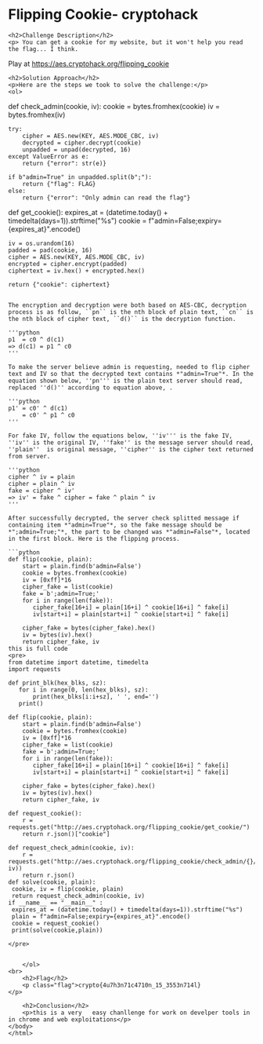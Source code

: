 
<!DOCTYPE html>
<html>

<body>
    <h1>Flipping Cookie- cryptohack</h1>

    <h2>Challenge Description</h2>
    <p> You can get a cookie for my website, but it won't help you read the flag... I think.

Play at <a href="https://aes.cryptohack.org/flipping_cookie">https://aes.cryptohack.org/flipping_cookie</a>
</p>
 
    <h2>Solution Approach</h2>
    <p>Here are the steps we took to solve the challenge:</p>
    <ol>

def check_admin(cookie, iv):
    cookie = bytes.fromhex(cookie)
    iv = bytes.fromhex(iv)

    try:
        cipher = AES.new(KEY, AES.MODE_CBC, iv)
        decrypted = cipher.decrypt(cookie)
        unpadded = unpad(decrypted, 16)
    except ValueError as e:
        return {"error": str(e)}

    if b"admin=True" in unpadded.split(b";"):
        return {"flag": FLAG}
    else:
        return {"error": "Only admin can read the flag"}


def get_cookie():
    expires_at = (datetime.today() + timedelta(days=1)).strftime("%s")
    cookie = f"admin=False;expiry={expires_at}".encode()

    iv = os.urandom(16)
    padded = pad(cookie, 16)
    cipher = AES.new(KEY, AES.MODE_CBC, iv)
    encrypted = cipher.encrypt(padded)
    ciphertext = iv.hex() + encrypted.hex()

    return {"cookie": ciphertext}
```

The encryption and decryption were both based on AES-CBC, decryption process is as follow, ``pn`` is the nth block of plain text, ``cn`` is the nth block of cipher text, ``d()`` is the decryption function.

'''python
p1  = c0 ^ d(c1)
=> d(c1) = p1 ^ c0
'''

To make the server believe admin is requesting, needed to flip cipher text and IV so that the decrypted text contains *"admin=True"*. In the equation shown below, ''pn''' is the plain text server should read, replaced ''d()'' according to equation above, .

'''python
p1' = c0' ^ d(c1)
    = c0' ^ p1 ^ c0
'''

For fake IV, follow the equations below, ''iv''' is the fake IV, ''iv'' is the original IV, ''fake'' is the message server should read, ''plain''  is original message, ''cipher'' is the cipher text returned from server.

'''python
cipher ^ iv = plain
cipher = plain ^ iv
fake = cipher ^ iv'
=> iv' = fake ^ cipher = fake ^ plain ^ iv
'''

After successfully decrypted, the server check splitted message if containing item *"admin=True"*, so the fake message should be *";admin=True;"*, the part to be changed was *"admin=False"*, located in the first block. Here is the flipping process.

```python
def flip(cookie, plain):
    start = plain.find(b'admin=False')
    cookie = bytes.fromhex(cookie)
    iv = [0xff]*16
    cipher_fake = list(cookie)
    fake = b';admin=True;'
    for i in range(len(fake)):
       cipher_fake[16+i] = plain[16+i] ^ cookie[16+i] ^ fake[i]
       iv[start+i] = plain[start+i] ^ cookie[start+i] ^ fake[i]

    cipher_fake = bytes(cipher_fake).hex()
    iv = bytes(iv).hex()
    return cipher_fake, iv
this is full code
<pre>
from datetime import datetime, timedelta
import requests

def print_blk(hex_blks, sz):
   for i in range(0, len(hex_blks), sz):
       print(hex_blks[i:i+sz], ' ', end='')
   print()

def flip(cookie, plain):
    start = plain.find(b'admin=False')
    cookie = bytes.fromhex(cookie)
    iv = [0xff]*16
    cipher_fake = list(cookie)
    fake = b';admin=True;'
    for i in range(len(fake)):
       cipher_fake[16+i] = plain[16+i] ^ cookie[16+i] ^ fake[i]
       iv[start+i] = plain[start+i] ^ cookie[start+i] ^ fake[i]

    cipher_fake = bytes(cipher_fake).hex()
    iv = bytes(iv).hex()
    return cipher_fake, iv

def request_cookie():
    r = requests.get("http://aes.cryptohack.org/flipping_cookie/get_cookie/")
    return r.json()["cookie"]

def request_check_admin(cookie, iv):
    r = requests.get("http://aes.cryptohack.org/flipping_cookie/check_admin/{}/{}/".format(cookie, iv))
    return r.json()
def solve(cookie, plain):
 cookie, iv = flip(cookie, plain)
 return request_check_admin(cookie, iv) 
if __name__ == "__main__" :
 expires_at = (datetime.today() + timedelta(days=1)).strftime("%s")
 plain = f"admin=False;expiry={expires_at}".encode()
 cookie = request_cookie()
 print(solve(cookie,plain))
 
</pre>       
       
    
    </ol>
<br>
    <h2>Flag</h2>
    <p class="flag">crypto{4u7h3n71c4710n_15_3553n714l}
</p>

    <h2>Conclusion</h2>
    <p>this is a very   easy chanllenge for work on develper tools in in chrome and web exploitations</p>
</body>
</html>



 